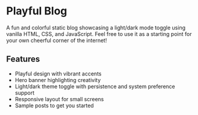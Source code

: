 # Playful Blog

A fun and colorful static blog showcasing a light/dark mode toggle using vanilla HTML, CSS, and JavaScript. Feel free to use it as a starting point for your own cheerful corner of the internet!

## Features
- Playful design with vibrant accents
- Hero banner highlighting creativity
- Light/dark theme toggle with persistence and system preference support
- Responsive layout for small screens
- Sample posts to get you started
